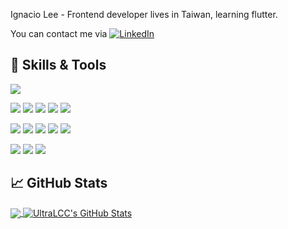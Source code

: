 Ignacio Lee - Frontend developer lives in Taiwan, learning flutter.

You can contact me via [![LinkedIn][3.2]][1]

## 🔧 Skills & Tools
![](https://img.shields.io/badge/OS-Linux-informational?style=flat&logo=linux&logoColor=white&color=f5e23d)

![](https://img.shields.io/badge/Programming-Flutter-informational?style=flat&logo=flutter&logoColor=6dbfeb&color=6dbfeb)
![](https://img.shields.io/badge/Programming-Angular-informational?style=flat&logo=angular&logoColor=c42a37&color=c42a37)
![](https://img.shields.io/badge/Programming-Ionic-informational?style=flat&logo=ionic&logoColor=437cef&color=437cef)
![](https://img.shields.io/badge/Programming-iOS-informational?style=flat&logo=iOS&logoColor=FFFFFF&color=FFFFFF)
![](https://img.shields.io/badge/Programming-Node.js-informational?style=flat&logo=node.js&logoColor=97be54&color=97be54)

![](https://img.shields.io/badge/Language-Dart-informational?style=flat&logo=dart&logoColor=6dbfeb&color=205591)
![](https://img.shields.io/badge/Language-Swift-informational?style=flat&logo=swift&logoColor=ea874e&color=ea874e)
![](https://img.shields.io/badge/Language-Javascript-informational?style=flat&logo=javascript&logoColor=ecd74d&color=ecd74d)
![](https://img.shields.io/badge/Language-Typescript-informational?style=flat&logo=typescript&logoColor=2f75c0&color=2f75c0)
![](https://img.shields.io/badge/Language-Kotlin-informational?style=flat&logo=kotlin&logoColor=white&color=242424)

![](https://img.shields.io/badge/Tools-Docker-informational?style=flat&logo=docker&logoColor=4198df&color=4198df)
![](https://img.shields.io/badge/Tools-Git-informational?style=flat&logo=git&logoColor=d8583e&color=d8583e)
![](https://img.shields.io/badge/Tools-Codemagic-informational?style=flat&logo=codemagic&logoColor=df744a&color=1950cf)


## &#x1f4c8; GitHub Stats

<a href="https://github.com/ultralcc/ultralcc">

<img align="center" src="https://github-readme-stats.vercel.app/api/top-langs/?username=ultralcc&hide=jupyter%20notebook&theme=ayu-mirage" />
</a>
<a href=https://github.com/ultralcc/ultralcc">
<img align="center" src="https://github-readme-stats.vercel.app/api?username=ultralcc&hide=jupyter%20notebook&theme=ayu-mirage&line_height=33&show_icons=true&icon_color=f4cd7c" alt="UltraLCC's GitHub Stats" />
</a>


[1.1]: https://i.imgur.com/L7616nY.png?1 (facebook icon with padding)
[2.1]: http://i.imgur.com/0o48UoR.png (github icon with padding)

<!-- icons without padding -->

[1.2]: https://i.imgur.com/L7616nY.png?1 (facebook icon without padding)
[2.2]: http://i.imgur.com/9I6NRUm.png (github icon without padding)
[3.2]: https://img.shields.io/badge/linkedin%20-%230077B5.svg?&style=for-the-badge&logo=linkedin&logoColor=white (LinkedIn icon without padding)


<!-- links to your social media accounts -->

[1]: https://www.linkedin.com/in/%E6%89%BF%E5%93%B2-%E6%9D%8E-a47142157/


<!-- Resources -->
<!-- Icons: https://simpleicons.org/ -->
<!-- GitHub Stats: https://github.com/anuraghazra/github-readme-stats -->
<!-- Emojis: https://emojipedia.org/emoji/ -->
<!-- HTML Emojis: https://www.fileformat.info/index.htm -->
<!-- Shields: https://shields.io/ -->
<!-- Awesome GitHub Profile README: https://github.com/abhisheknaiidu/awesome-github-profile-readme -->
